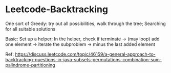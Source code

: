 # Leetcode-Backtracking

One sort of Greedy: try out all possibilities, walk through the tree; Searching for all suitable solutions

Basic: Set up a helper; In the helper, check if terminate -> (may loop) add one element -> iterate the subproblem -> minus the last added element

Ref: https://discuss.leetcode.com/topic/46159/a-general-approach-to-backtracking-questions-in-java-subsets-permutations-combination-sum-palindrome-partitioning
